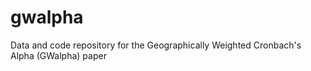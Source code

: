 # gwalpha
Data and code repository for the Geographically Weighted Cronbach's Alpha (GWalpha) paper
